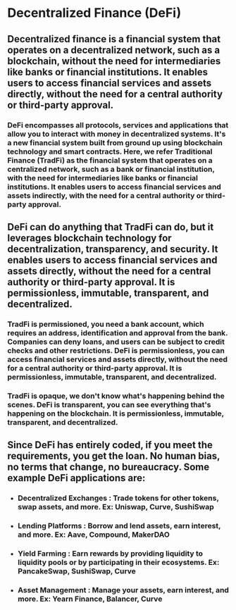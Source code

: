 # Decentralized Finance (DeFi)

## Decentralized finance is a financial system that operates on a decentralized network, such as a blockchain, without the need for intermediaries like banks or financial institutions. It enables users to access financial services and assets directly, without the need for a central authority or third-party approval.

### DeFi encompasses all protocols, services and applications that allow you to interact with money in decentralized systems. It's a new financial system built from ground up using blockchain technology and smart contracts. Here, we refer Traditional Finance (TradFi) as the financial system that operates on a centralized network, such as a bank or financial institution, with the need for intermediaries like banks or financial institutions. It enables users to access financial services and assets indirectly, with the need for a central authority or third-party approval.

## DeFi can do anything that TradFi can do, but it leverages blockchain technology for decentralization, transparency, and security. It enables users to access financial services and assets directly, without the need for a central authority or third-party approval. It is permissionless, immutable, transparent, and decentralized.



### TradFi is permissioned, you need a bank account, which requires an address, identification and approval from the bank. Companies can deny loans, and users can be subject to credit checks and other restrictions. DeFi is permissionless, you can access financial services and assets directly, without the need for a central authority or third-party approval. It is permissionless, immutable, transparent, and decentralized.

### TradFi is opaque, we don't know what's happening behind the scenes. DeFi is transparent, you can see everything that's happening on the blockchain. It is permissionless, immutable, transparent, and decentralized.

## Since DeFi has entirely coded, if you meet the requirements, you get the loan. No human bias, no terms that change, no bureaucracy. Some example DeFi applications are:
- ### **Decentralized Exchanges** : Trade tokens for other tokens, swap assets, and more. Ex: Uniswap, Curve, SushiSwap
- ### **Lending Platforms** : Borrow and lend assets, earn interest, and more. Ex: Aave, Compound, MakerDAO
- ### **Yield Farming** : Earn rewards by providing liquidity to liquidity pools or by participating in their ecosystems. Ex: PancakeSwap, SushiSwap, Curve
- ### **Asset Management** : Manage your assets, earn interest, and more. Ex: Yearn Finance, Balancer, Curve
